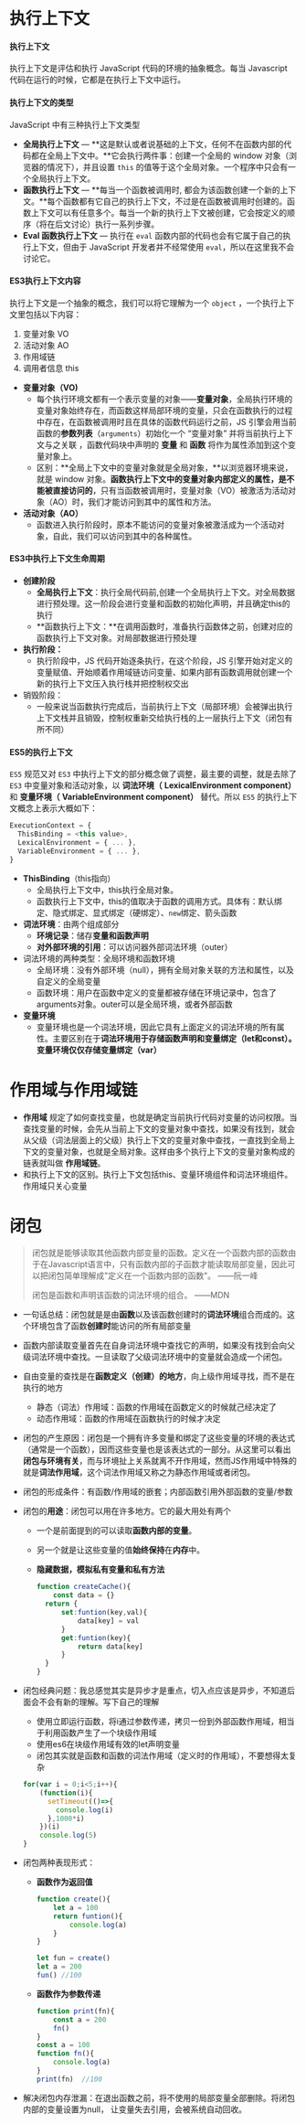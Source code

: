 # 执行上下文

#### 执行上下文

执行上下文是评估和执行 JavaScript 代码的环境的抽象概念。每当 Javascript 代码在运行的时候，它都是在执行上下文中运行。

#### 执行上下文的类型

JavaScript 中有三种执行上下文类型

- **全局执行上下文** — **这是默认或者说基础的上下文，任何不在函数内部的代码都在全局上下文中。**它会执行两件事：创建一个全局的 window 对象（浏览器的情况下），并且设置 `this` 的值等于这个全局对象。一个程序中只会有一个全局执行上下文。
- **函数执行上下文** — **每当一个函数被调用时, 都会为该函数创建一个新的上下文。**每个函数都有它自己的执行上下文，不过是在函数被调用时创建的。函数上下文可以有任意多个。每当一个新的执行上下文被创建，它会按定义的顺序（将在后文讨论）执行一系列步骤。
- **Eval 函数执行上下文** — 执行在 `eval` 函数内部的代码也会有它属于自己的执行上下文，但由于 JavaScript 开发者并不经常使用 `eval`，所以在这里我不会讨论它。

#### ES3执行上下文内容

执行上下文是一个抽象的概念，我们可以将它理解为一个 `object` ，一个执行上下文里包括以下内容：

1. 变量对象 VO
2. 活动对象 AO
3. 作用域链
4. 调用者信息 this

* **变量对象（VO)**
  * 每个执行环境文都有一个表示变量的对象——**变量对象**，全局执行环境的变量对象始终存在，而函数这样局部环境的变量，只会在函数执行的过程中存在，在函数被调用时且在具体的函数代码运行之前，JS 引擎会用当前函数的**参数列表**（`arguments`）初始化一个 “变量对象” 并将当前执行上下文与之关联 ，函数代码块中声明的 **变量** 和 **函数** 将作为属性添加到这个变量对象上。
  * 区别：**全局上下文中的变量对象就是全局对象，**以浏览器环境来说，就是 window 对象。**函数执行上下文中的变量对象内部定义的属性，是不能被直接访问的**，只有当函数被调用时，变量对象（VO）被激活为活动对象（AO）时，我们才能访问到其中的属性和方法。
* **活动对象（AO）**
  * 函数进入执行阶段时，原本不能访问的变量对象被激活成为一个活动对象，自此，我们可以访问到其中的各种属性。

#### ES3中执行上下文生命周期

* **创建阶段**
  * **全局执行上下文**：执行全局代码前,创建一个全局执行上下文。对全局数据进行预处理。这一阶段会进行变量和函数的初始化声明，并且确定this的执行
  * **函数执行上下文：**在调用函数时，准备执行函数体之前，创建对应的函数执行上下文对象。对局部数据进行预处理
* **执行阶段：**
  * 执行阶段中，JS 代码开始逐条执行，在这个阶段，JS 引擎开始对定义的变量赋值、开始顺着作用域链访问变量、如果内部有函数调用就创建一个新的执行上下文压入执行栈并把控制权交出
* 销毁阶段：
  * 一般来说当函数执行完成后，当前执行上下文（局部环境）会被弹出执行上下文栈并且销毁，控制权重新交给执行栈的上一层执行上下文（闭包有所不同）

#### ES5的执行上下文

`ES5` 规范又对 `ES3` 中执行上下文的部分概念做了调整，最主要的调整，就是去除了 `ES3` 中变量对象和活动对象，以 **词法环境（** **LexicalEnvironment component）** 和 **变量环境（** **VariableEnvironment component）** 替代。所以 `ES5` 的执行上下文概念上表示大概如下：

```js
ExecutionContext = {
  ThisBinding = <this value>,
  LexicalEnvironment = { ... },
  VariableEnvironment = { ... },
}
```

* **ThisBinding**（this指向）
  * 全局执行上下文中，this执行全局对象。
  * 函数执行上下文中，this的值取决于函数的调用方式。具体有：默认绑定、隐式绑定、显式绑定（硬绑定）、`new`绑定、箭头函数
* **词法环境**：由两个组成部分
  * **环境记录**：储存**变量和函数声明**
  * **对外部环境的引用**：可以访问器外部词法环境（outer）
* 词法环境的两种类型：全局环境和函数环境
  * 全局环境：没有外部环境（null），拥有全局对象关联的方法和属性，以及自定义的全局变量
  * 函数环境：用户在函数中定义的变量都被存储在环境记录中，包含了arguments对象。outer可以是全局环境，或者外部函数
* **变量环境**
  * 变量环境也是一个词法环境，因此它具有上面定义的词法环境的所有属性。主要区别在于**词法环境用于存储函数声明和变量绑定（let和const）。变量环境仅仅存储变量绑定（var）**

# 作用域与作用域链

* **作用域** 规定了如何查找变量，也就是确定当前执行代码对变量的访问权限。当查找变量的时候，会先从当前上下文的变量对象中查找，如果没有找到，就会从父级（词法层面上的父级）执行上下文的变量对象中查找，一直找到全局上下文的变量对象，也就是全局对象。这样由多个执行上下文的变量对象构成的链表就叫做 **作用域链**。
* 和执行上下文的区别。执行上下文包括this、变量环境组件和词法环境组件。作用域只关心变量

# 闭包

> 闭包就是能够读取其他函数内部变量的函数。定义在一个函数内部的函数由于在Javascript语言中，只有函数内部的子函数才能读取局部变量，因此可以把闭包简单理解成"定义在一个函数内部的函数"。 ——阮一峰
>
> 闭包是函数和声明该函数的词法环境的组合。 ——MDN

- 一句话总结：闭包就是是由**函数**以及该函数创建时的**词法环境**组合而成的。这个环境包含了函数**创建时**能访问的所有局部变量

- 函数内部读取变量首先在自身词法环境中查找它的声明，如果没有找到会向父级词法环境中查找。一旦读取了父级词法环境中的变量就会造成一个闭包。

- 自由变量的查找是在**函数定义（创建）的地方**，向上级作用域寻找，而不是在执行的地方

  - 静态（词法）作用域：函数的作用域在函数定义的时候就己经决定了
  - 动态作用域：函数的作用域在函数执行的时候才决定

- 闭包的产生原因：闭包是一个拥有许多变量和绑定了这些变量的环境的表达式（通常是一个函数），因而这些变量也是该表达式的一部分。从这里可以看出**闭包与环境有关**，而与环境扯上关系就离不开作用域，然而JS作用域中特殊的就是**词法作用域**，这个词法作用域又称之为静态作用域或者闭包。

- 闭包的形成条件：有函数/作用域的嵌套；内部函数引用外部函数的变量/参数

- 闭包的**用途**：闭包可以用在许多地方。它的最大用处有两个

  - 一个是前面提到的可以读取**函数内部的变量**。

  - 另一个就是让这些变量的值**始终保持**在**内存**中。

  - **隐藏数据，模拟私有变量和私有方法**

    ```js
    function createCache(){
        const data = {}
      return {
          set:funtion(key,val){
              data[key] = val
          }
          get:funtion(key){
              return data[key]
          }
      }
    }
    ```

- 闭包经典问题：我总感觉其实是异步才是重点，切入点应该是异步，不知道后面会不会有新的理解。写下自己的理解

  - 使用立即运行函数，将i通过参数传递，拷贝一份到外部函数作用域，相当于利用函数产生了一个块级作用域
  - 使用es6在块级作用域有效的let声明变量
  - 闭包其实就是函数和函数的词法作用域（定义时的作用域），不要想得太复杂

  ```js
  for(var i = 0;i<5;i++){
      (function(i){
        setTimeout(()=>{
          console.log(i)
        },1000*i)
      })(i)
      console.log(5)
  }
  
  ```

  

- 闭包两种表现形式：

  - **函数作为返回值**

    ```js
    function create(){
        let a = 100
        return funtion(){
            console.log(a)
        }
    }
    
    let fun = create()
    let a = 200
    fun() //100
    ```

  - **函数作为参数传递**

    ```js
    function print(fn){
        const a = 200
        fn()
    }
    const a = 100
    function fn(){
        console.log(a)
    }
    print(fn)  //100
    ```

- 解决闭包内存泄漏：在退出函数之前，将不使用的局部变量全部删除。将闭包内部的变量设置为null， 让变量失去引用，会被系统自动回收。

